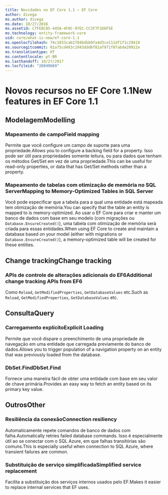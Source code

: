 ```yaml
---
title: Novidades no EF Core 1.1 – EF Core
author: divega
ms.author: divega
ms.date: 10/27/2016
ms.assetid: C7FE8C85-445A-4F0C-97EC-CC3F7F1D6F5E
ms.technology: entity-framework-core
uid: core/what-is-new/ef-core-1.1
ms.openlocfilehash: 74c1033cab2704bdbb9fa4d3ce111df1f1c29418
ms.sourcegitcommit: 01a75cd483c1943ddd6f82af971f07abde20912e
ms.translationtype: HT
ms.contentlocale: pt-BR
ms.lasthandoff: 10/27/2017
ms.locfileid: "26049669"
---
```

# <a name="new-features-in-ef-core-11"></a><span data-ttu-id="f21fa-102">Novos recursos no EF Core 1.1</span><span class="sxs-lookup"><span data-stu-id="f21fa-102">New features in EF Core 1.1</span></span>

## <a name="modelling"></a><span data-ttu-id="f21fa-103">Modelagem</span><span class="sxs-lookup"><span data-stu-id="f21fa-103">Modelling</span></span>
### <a name="field-mapping"></a><span data-ttu-id="f21fa-104">Mapeamento de campo</span><span class="sxs-lookup"><span data-stu-id="f21fa-104">Field mapping</span></span>
<span data-ttu-id="f21fa-105">Permite que você configure um campo de suporte para uma propriedade.</span><span class="sxs-lookup"><span data-stu-id="f21fa-105">Allows you to configure a backing field for a property.</span></span> <span data-ttu-id="f21fa-106">Isso pode ser útil para propriedades somente leitura, ou para dados que tenham os métodos Get/Set em vez de uma propriedade.</span><span class="sxs-lookup"><span data-stu-id="f21fa-106">This can be useful for read-only properties, or data that has Get/Set methods rather than a property.</span></span>
### <a name="mapping-to-memory-optimized-tables-in-sql-server"></a><span data-ttu-id="f21fa-107">Mapeamento de tabelas com otimização de memória no SQL Server</span><span class="sxs-lookup"><span data-stu-id="f21fa-107">Mapping to Memory-Optimized Tables in SQL Server</span></span>
<span data-ttu-id="f21fa-108">Você pode especificar que a tabela para a qual uma entidade está mapeada tem otimização de memória.</span><span class="sxs-lookup"><span data-stu-id="f21fa-108">You can specify that the table an entity is mapped to is memory-optimized.</span></span> <span data-ttu-id="f21fa-109">Ao usar o EF Core para criar e manter um banco de dados com base em seu modelo (com migrações ou `Database.EnsureCreated()`), uma tabela com otimização de memória será criada para essas entidades.</span><span class="sxs-lookup"><span data-stu-id="f21fa-109">When using EF Core to create and maintain a database based on your model (either with migrations or `Database.EnsureCreated()`), a memory-optimized table will be created for these entities.</span></span>

## <a name="change-tracking"></a><span data-ttu-id="f21fa-110">Change tracking</span><span class="sxs-lookup"><span data-stu-id="f21fa-110">Change tracking</span></span>
### <a name="additional-change-tracking-apis-from-ef6"></a><span data-ttu-id="f21fa-111">APIs de controle de alterações adicionais do EF6</span><span class="sxs-lookup"><span data-stu-id="f21fa-111">Additional change tracking APIs from EF6</span></span>
<span data-ttu-id="f21fa-112">Como `Reload`, `GetModifiedProperties`, `GetDatabaseValues` etc.</span><span class="sxs-lookup"><span data-stu-id="f21fa-112">Such as `Reload`, `GetModifiedProperties`, `GetDatabaseValues` etc.</span></span>

## <a name="query"></a><span data-ttu-id="f21fa-113">Consulta</span><span class="sxs-lookup"><span data-stu-id="f21fa-113">Query</span></span>
### <a name="explicit-loading"></a><span data-ttu-id="f21fa-114">Carregamento explícito</span><span class="sxs-lookup"><span data-stu-id="f21fa-114">Explicit Loading</span></span>
<span data-ttu-id="f21fa-115">Permite que você dispare o preenchimento de uma propriedade de navegação em uma entidade que carregada previamente do banco de dados.</span><span class="sxs-lookup"><span data-stu-id="f21fa-115">Allows you to trigger population of a navigation property on an entity that was previously loaded from the database.</span></span>
### <a name="dbsetfind"></a><span data-ttu-id="f21fa-116">DbSet.Find</span><span class="sxs-lookup"><span data-stu-id="f21fa-116">DbSet.Find</span></span>
<span data-ttu-id="f21fa-117">Fornece uma maneira fácil de obter uma entidade com base em seu valor de chave primária.</span><span class="sxs-lookup"><span data-stu-id="f21fa-117">Provides an easy way to fetch an entity based on its primary key value.</span></span>

## <a name="other"></a><span data-ttu-id="f21fa-118">Outros</span><span class="sxs-lookup"><span data-stu-id="f21fa-118">Other</span></span>
### <a name="connection-resiliency"></a><span data-ttu-id="f21fa-119">Resiliência da conexão</span><span class="sxs-lookup"><span data-stu-id="f21fa-119">Connection resiliency</span></span>
<span data-ttu-id="f21fa-120">Automaticamente repete comandos de banco de dados com falha.</span><span class="sxs-lookup"><span data-stu-id="f21fa-120">Automatically retries failed database commands.</span></span> <span data-ttu-id="f21fa-121">Isso é especialmente útil ao se conectar com o SQL Azure, em que falhas transitórias são comuns.</span><span class="sxs-lookup"><span data-stu-id="f21fa-121">This is especially useful when connection to SQL Azure, where transient failures are common.</span></span>
### <a name="simplified-service-replacement"></a><span data-ttu-id="f21fa-122">Substituição de serviço simplificada</span><span class="sxs-lookup"><span data-stu-id="f21fa-122">Simplified service replacement</span></span>
<span data-ttu-id="f21fa-123">Facilita a substituição dos serviços internos usados pelo EF.</span><span class="sxs-lookup"><span data-stu-id="f21fa-123">Makes it easier to replace internal services that EF uses.</span></span>
